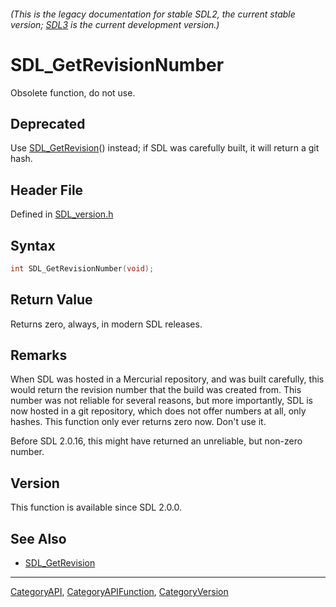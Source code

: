 ###### (This is the legacy documentation for stable SDL2, the current stable version; [SDL3](https://wiki.libsdl.org/SDL3/) is the current development version.)
# SDL_GetRevisionNumber

Obsolete function, do not use.

## Deprecated

Use [SDL_GetRevision](SDL_GetRevision)() instead; if SDL was carefully
built, it will return a git hash.

## Header File

Defined in [SDL_version.h](https://github.com/libsdl-org/SDL/blob/SDL2/include/SDL_version.h)

## Syntax

```c
int SDL_GetRevisionNumber(void);

```

## Return Value

Returns zero, always, in modern SDL releases.

## Remarks

When SDL was hosted in a Mercurial repository, and was built carefully,
this would return the revision number that the build was created from. This
number was not reliable for several reasons, but more importantly, SDL is
now hosted in a git repository, which does not offer numbers at all, only
hashes. This function only ever returns zero now. Don't use it.

Before SDL 2.0.16, this might have returned an unreliable, but non-zero
number.

## Version

This function is available since SDL 2.0.0.

## See Also

- [SDL_GetRevision](SDL_GetRevision)

----
[CategoryAPI](CategoryAPI), [CategoryAPIFunction](CategoryAPIFunction), [CategoryVersion](CategoryVersion)


